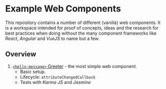 # Example Web Components

This repository contains a number of different (vanilla) web components. It is a workspace intended for proof of
concepts, ideas and the research for best practices when doing without the many component frameworks like _React_, 
_Angular_ and _VueJS_ to name but a few.

## Overview

1. [`<hello-message>` Greeter](./hello-message/README.md) - the most simple web component.
   - Basic setup.
   - Lifecycle: `attributeChangedCallback`
   - Tests with _Karma JS_ and _Jasmine_
